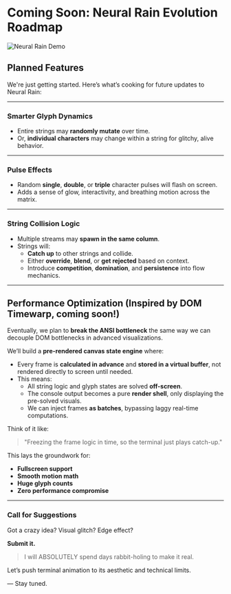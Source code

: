 # Coming Soon: Neural Rain Evolution Roadmap

![Neural Rain Demo](neural_rain/demo.gif)

## Planned Features

We're just getting started. Here’s what’s cooking for future updates to Neural Rain:

---

### Smarter Glyph Dynamics

- Entire strings may **randomly mutate** over time.
- Or, **individual characters** may change within a string for glitchy, alive behavior.

---

### Pulse Effects

- Random **single**, **double**, or **triple** character pulses will flash on screen.
- Adds a sense of glow, interactivity, and breathing motion across the matrix.

---

### String Collision Logic

- Multiple streams may **spawn in the same column**.
- Strings will:
  - **Catch up** to other strings and collide.
  - Either **override**, **blend**, or **get rejected** based on context.
  - Introduce **competition**, **domination**, and **persistence** into flow mechanics.

---

## Performance Optimization (Inspired by DOM Timewarp, coming soon!)

Eventually, we plan to **break the ANSI bottleneck** the same way we can decouple DOM bottlenecks in advanced visualizations.

We’ll build a **pre-rendered canvas state engine** where:
- Every frame is **calculated in advance** and **stored in a virtual buffer**, not rendered directly to screen until needed.
- This means:
  - All string logic and glyph states are solved **off-screen**.
  - The console output becomes a pure **render shell**, only displaying the pre-solved visuals.
  - We can inject frames **as batches**, bypassing laggy real-time computations.

Think of it like:

> "Freezing the frame logic in time, so the terminal just plays catch-up."

This lays the groundwork for:

- **Fullscreen support**
- **Smooth motion math**
- **Huge glyph counts**
- **Zero performance compromise**

---

### Call for Suggestions

Got a crazy idea? Visual glitch? Edge effect?  

**Submit it.**

> I will ABSOLUTELY spend days rabbit-holing to make it real.

Let’s push terminal animation to its aesthetic and technical limits.

— Stay tuned.  
